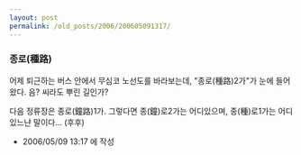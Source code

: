 ```yaml
---
layout: post
permalink: /old_posts/2006/200605091317/
---
```


### 종로(種路)

어제 퇴근하는 버스 안에서 무심코 노선도를 바라보는데,
"종로(種路)2가"가 눈에 들어왔다.
음? 씨라도 뿌린 길인가?

다음 정류장은 종로(鐘路)1가.
그렇다면 종(鐘)로2가는 어디있으며, 종(種)로1가는 어디있느냔 말이다... (후후)





- 2006/05/09 13:17 에 작성